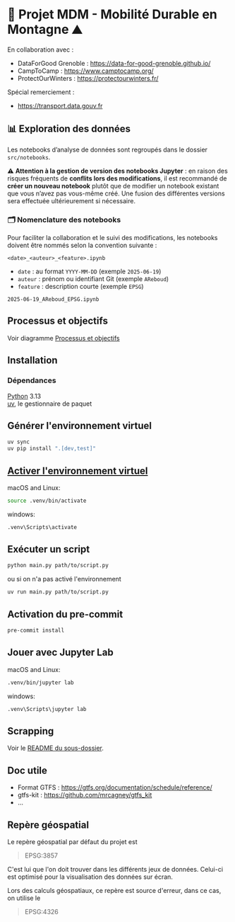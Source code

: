 # 🚌 Projet MDM - Mobilité Durable en Montagne ⛰️

En collaboration avec :
* DataForGood Grenoble : https://data-for-good-grenoble.github.io/
* CampToCamp : https://www.camptocamp.org/
* ProtectOurWinters : https://protectourwinters.fr/

Spécial remerciement :
* https://transport.data.gouv.fr

## 📊 Exploration des données

Les notebooks d’analyse de données sont regroupés dans le dossier `src/notebooks`.

⚠️ **Attention à la gestion de version des notebooks Jupyter** : en raison des risques fréquents de **conflits lors des modifications**, il est recommandé de **créer un nouveau notebook** plutôt que de modifier un notebook existant que vous n’avez pas vous-même créé. Une fusion des différentes versions sera effectuée ultérieurement si nécessaire.

### 🗂️ Nomenclature des notebooks

Pour faciliter la collaboration et le suivi des modifications, les notebooks doivent être nommés selon la convention suivante :

```
<date>_<auteur>_<feature>.ipynb
```
- `date` : au format `YYYY-MM-DD` (exemple `2025-06-19`)
- `auteur` : prénom ou identifiant Git (exemple `AReboud`)
- `feature` : description courte (exemple `EPSG`)

```
2025-06-19_AReboud_EPSG.ipynb
```

## Processus et objectifs

Voir diagramme [Processus et objectifs](doc/process.mermaid)

## Installation

### Dépendances

[Python](https://www.python.org/downloads/) 3.13\
[uv](https://docs.astral.sh/uv/getting-started/installation/), le gestionnaire de paquet

## Générer l'environnement virtuel
```sh
uv sync
uv pip install ".[dev,test]"
```

## [Activer l'environnement virtuel](https://docs.astral.sh/uv/pip/environments/#using-a-virtual-environment)

macOS and Linux:

```sh
source .venv/bin/activate
```

windows:

```sh
.venv\Scripts\activate
```

## Exécuter un script

```sh
python main.py path/to/script.py
```

ou si on n'a pas activé l'environnement

```sh
uv run main.py path/to/script.py
```

## Activation du pre-commit

```sh
pre-commit install
```

## Jouer avec Jupyter Lab

macOS and Linux:

```sh
.venv/bin/jupyter lab
```

windows:

```sh
.venv\Scripts\jupyter lab
```

## Scrapping

Voir le [README du sous-dossier](src/scrapping/README.md).

## Doc utile

- Format GTFS : https://gtfs.org/documentation/schedule/reference/
- gtfs-kit : https://github.com/mrcagney/gtfs_kit
- …


## Repère géospatial

Le repère géospatial par défaut du projet est
> EPSG:3857

C'est lui que l'on doit trouver dans les différents jeux de données.
Celui-ci est optimisé pour la visualisation des données sur écran.

Lors des calculs géospatiaux, ce repère est source d'erreur, dans ce cas, on utilise le 
> EPSG:4326
